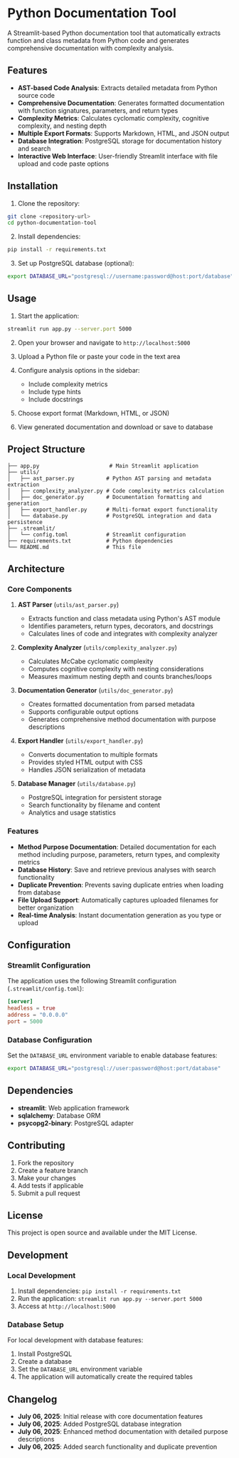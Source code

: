 # Python Documentation Tool

A Streamlit-based Python documentation tool that automatically extracts function and class metadata from Python code and generates comprehensive documentation with complexity analysis.

## Features

- **AST-based Code Analysis**: Extracts detailed metadata from Python source code
- **Comprehensive Documentation**: Generates formatted documentation with function signatures, parameters, and return types
- **Complexity Metrics**: Calculates cyclomatic complexity, cognitive complexity, and nesting depth
- **Multiple Export Formats**: Supports Markdown, HTML, and JSON output
- **Database Integration**: PostgreSQL storage for documentation history and search
- **Interactive Web Interface**: User-friendly Streamlit interface with file upload and code paste options

## Installation

1. Clone the repository:
```bash
git clone <repository-url>
cd python-documentation-tool
```

2. Install dependencies:
```bash
pip install -r requirements.txt
```

3. Set up PostgreSQL database (optional):
```bash
export DATABASE_URL="postgresql://username:password@host:port/database"
```

## Usage

1. Start the application:
```bash
streamlit run app.py --server.port 5000
```

2. Open your browser and navigate to `http://localhost:5000`

3. Upload a Python file or paste your code in the text area

4. Configure analysis options in the sidebar:
   - Include complexity metrics
   - Include type hints
   - Include docstrings

5. Choose export format (Markdown, HTML, or JSON)

6. View generated documentation and download or save to database

## Project Structure

```
├── app.py                      # Main Streamlit application
├── utils/
│   ├── ast_parser.py          # Python AST parsing and metadata extraction
│   ├── complexity_analyzer.py # Code complexity metrics calculation
│   ├── doc_generator.py       # Documentation formatting and generation
│   ├── export_handler.py      # Multi-format export functionality
│   └── database.py            # PostgreSQL integration and data persistence
├── .streamlit/
│   └── config.toml            # Streamlit configuration
├── requirements.txt           # Python dependencies
└── README.md                  # This file
```

## Architecture

### Core Components

1. **AST Parser** (`utils/ast_parser.py`)
   - Extracts function and class metadata using Python's AST module
   - Identifies parameters, return types, decorators, and docstrings
   - Calculates lines of code and integrates with complexity analyzer

2. **Complexity Analyzer** (`utils/complexity_analyzer.py`)
   - Calculates McCabe cyclomatic complexity
   - Computes cognitive complexity with nesting considerations
   - Measures maximum nesting depth and counts branches/loops

3. **Documentation Generator** (`utils/doc_generator.py`)
   - Creates formatted documentation from parsed metadata
   - Supports configurable output options
   - Generates comprehensive method documentation with purpose descriptions

4. **Export Handler** (`utils/export_handler.py`)
   - Converts documentation to multiple formats
   - Provides styled HTML output with CSS
   - Handles JSON serialization of metadata

5. **Database Manager** (`utils/database.py`)
   - PostgreSQL integration for persistent storage
   - Search functionality by filename and content
   - Analytics and usage statistics

### Features

- **Method Purpose Documentation**: Detailed documentation for each method including purpose, parameters, return types, and complexity metrics
- **Database History**: Save and retrieve previous analyses with search functionality
- **Duplicate Prevention**: Prevents saving duplicate entries when loading from database
- **File Upload Support**: Automatically captures uploaded filenames for better organization
- **Real-time Analysis**: Instant documentation generation as you type or upload

## Configuration

### Streamlit Configuration

The application uses the following Streamlit configuration (`.streamlit/config.toml`):

```toml
[server]
headless = true
address = "0.0.0.0"
port = 5000
```

### Database Configuration

Set the `DATABASE_URL` environment variable to enable database features:

```bash
export DATABASE_URL="postgresql://user:password@host:port/database"
```

## Dependencies

- **streamlit**: Web application framework
- **sqlalchemy**: Database ORM
- **psycopg2-binary**: PostgreSQL adapter

## Contributing

1. Fork the repository
2. Create a feature branch
3. Make your changes
4. Add tests if applicable
5. Submit a pull request

## License

This project is open source and available under the MIT License.

## Development

### Local Development

1. Install dependencies: `pip install -r requirements.txt`
2. Run the application: `streamlit run app.py --server.port 5000`
3. Access at `http://localhost:5000`

### Database Setup

For local development with database features:

1. Install PostgreSQL
2. Create a database
3. Set the `DATABASE_URL` environment variable
4. The application will automatically create the required tables

## Changelog

- **July 06, 2025**: Initial release with core documentation features
- **July 06, 2025**: Added PostgreSQL database integration
- **July 06, 2025**: Enhanced method documentation with detailed purpose descriptions
- **July 06, 2025**: Added search functionality and duplicate prevention